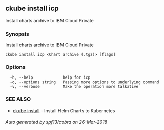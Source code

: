## ckube install icp

Install charts archive to IBM Cloud Private

### Synopsis

Install charts archive to IBM Cloud Private

```
ckube install icp <Chart archive (.tgz)> [flags]
```

### Options

```
  -h, --help             help for icp
  -o, --options string   Passing more options to underlying command
  -v, --verbose          Make the operation more talkative
```

### SEE ALSO

* [ckube install](ckube_install.md)	 - Install Helm Charts to Kubernetes

###### Auto generated by spf13/cobra on 26-Mar-2018
